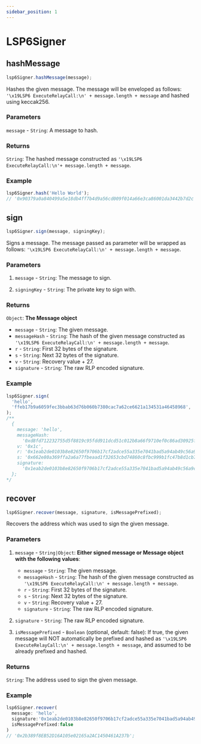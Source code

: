 ```yaml
---
sidebar_position: 1
---
```


# LSP6Signer

## hashMessage

```javascript
lsp6Signer.hashMessage(message);
```

Hashes the given message. The message will be enveloped as follows: `'\x19LSP6 ExecuteRelayCall:\n' + message.length + message` and hashed using keccak256.

### Parameters

`message` - `String`: A message to hash.

### Returns

`String`: The hashed message constructed as `'\x19LSP6 ExecuteRelayCall:\n'+ message.length + message`.

### Example

```javascript
lsp6Signer.hash('Hello World');
// '0x90379a0a840499a5e18db4ff7b4d9a56cd009f014a66e3ca86001da3442b7d2c';
```

## sign

```javascript
lsp6Signer.sign(message, signingKey);
```

Signs a message. The message passed as parameter will be wrapped as follows: `'\x19LSP6 ExecuteRelayCall:\n' + message.length + message`.

### Parameters

1. `message` - `String`: The message to sign.

2. `signingKey` - `String`: The private key to sign with.

### Returns

`Object`: **The Message object**

- `message` - `String`: The given message.
- `messageHash` - `String`: The hash of the given message constructed as `'\x19LSP6 ExecuteRelayCall:\n' + message.length + message`.
- `r` - `String`: First 32 bytes of the signature.
- `s` - `String`: Next 32 bytes of the signature.
- `v` - `String`: Recovery value + 27.
- `signature` - `String`: The raw RLP encoded signature.

### Example

```javascript
lsp6Signer.sign(
  'hello',
  'ffeb17b9a6059fec3bbab63d76b060b7380cac7a62ce6621a134531a46458968',
);
/**
  {
    message: 'hello',
    messageHash:
      '0xd8fd712232755d5f8819c95fdd911dcd51c012b8a66f9710ef0c86ad30925fa6',
    v: '0x1c',
    r: '0x1eab2de0103b8e82650f9706b17cf2adce55a335e7041bad5a94ab49c56a9c12',
    s: '0x662e80a369ffa2a6a77fbeaad1f32653cbd74860c8fbc999b1fc47b8d1cb7d93',
    signature:
      '0x1eab2de0103b8e82650f9706b17cf2adce55a335e7041bad5a94ab49c56a9c12662e80a369ffa2a6a77fbeaad1f32653cbd74860c8fbc999b1fc47b8d1cb7d931c',
  };
*/
```

## recover

```javascript
lsp6Signer.recover(message, signature, isMessagePrefixed);
```

Recovers the address which was used to sign the given message.

### Parameters

1. `message` - `String|Object`: **Either signed message or Message object with the following values**:

   - `message` - `String`: The given message.
   - `messageHash` - `String`: The hash of the given message constructed as `'\x19LSP6 ExecuteRelayCall:\n' + message.length + message`.
   - `r` - `String`: First 32 bytes of the signature.
   - `s` - `String`: Next 32 bytes of the signature.
   - `v` - `String`: Recovery value + 27.
   - `signature` - `String`: The raw RLP encoded signature.

2. `signature` - `String`: The raw RLP encoded signature.
3. `isMessagePrefixed` - `Boolean` (optional, default: false): If true, the given message will NOT automatically be prefixed and hashed as `'\x19LSP6 ExecuteRelayCall:\n' + message.length + message`, and assumed to be already prefixed and hashed.

### Returns

`String`: The address used to sign the given message.

### Example

```javascript
lsp6Signer.recover(
  message: 'hello',
  signature:'0x1eab2de0103b8e82650f9706b17cf2adce55a335e7041bad5a94ab49c56a9c12662e80a369ffa2a6a77fbeaad1f32653cbd74860c8fbc999b1fc47b8d1cb7d931c',
  isMessagePrefixed:false
)
// '0x2b389f8EB52D16A105e02165a2AC1450461A237b';
```

###
